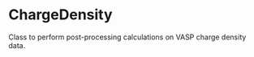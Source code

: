 ChargeDensity
=============

Class to perform post-processing calculations on VASP charge density data.
